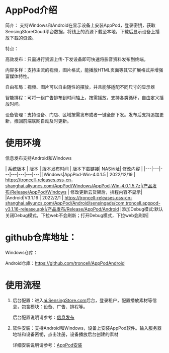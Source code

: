 # AppPod介绍
简介：
支持Windows和Android在显示设备上安装AppPod，登录密钥，获取SensingStoreCloud平台数据，将线上的资源下载至本地，下载后显示设备上播放下载的资源。

特点：

高效发布：只需进行资源上传-下发设备即可快速将影音资料发布到终端。

内容多样：支持主流的视频，图片格式，能播放HTML页面等其它扩展格式并增强富媒体特性。

自由布局：视频、图片可以自由随性的摆放，并且能够适配不同尺寸的显示器

智能排程：可将一组广告排布到时间轴上，按需播放，支持各类循环，自由定义播放时间。

设备管理：支持设备、门店、区域按需发布或者一键全部下发。发布后支持追加更新，撤回前端联网自动及时更新。
# 使用环境
信息发布支持Android和Windows

  | 系统版本  | 版本 | 版本发布时间 | 版本下载链接| NAS地址| 修改内容 |
|---|---|---|---|---|---|---|
|Windows|AppPod-Win-4.0.1.5 | 2022/12/19  | https://troncell-releases.oss-cn-shanghai.aliyuncs.com/AppPod/Windows/AppPod-Win-4.0.1.5.7z|/产品发布/Release/AppPod/Windows | 修改更新云货架后，排程内容不显示|
|Android|V3.1.16 | 2022/2/1 | https://troncell-releases.oss-cn-shanghai.aliyuncs.com/AppPod/Android/sensingads/com.troncell.apppod-v3.1.16-release.apk|/产品发布/Release/AppPod/Android |添加Debug模式:默认关闭Debug模式，下拉web不会刷新；打开Debug模式，下拉web会刷新|
# github仓库地址：

Windows仓库：

Android仓库：https://github.com/troncell/AppPodAndroid
# 使用流程
1. 后台配置：进入[ai.SensingStore.com](https://ai.sensingstore.com/)后台，登录租户，配置播放素材等信息，包含模块：设备、广告、排程等。
   
    后台配置说明请参考：[信息发布](https://github.com/troncell/SensingDocs/blob/main/Docs/AppPod/%E4%BF%A1%E6%81%AF%E5%8F%91%E5%B8%83.md)

1. 软件安装：支持Android和Windows，设备上安装AppPod软件。输入服务器地址和设备密钥，点击注册，设备播放后台创建的素材

   详细安装说明请参考：[AppPod安装](https://github.com/troncell/SensingDocs/blob/main/Docs/AppPod/AppPod%E5%AE%89%E8%A3%85.md)